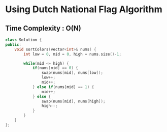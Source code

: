 # Using Dutch National Flag Algorithm

## Time Complexity : O(N)

``` cpp []
class Solution {
public:
    void sortColors(vector<int>& nums) {
        int low = 0, mid = 0, high = nums.size()-1;

        while(mid <= high) {
            if(nums[mid] == 0) {
                swap(nums[mid], nums[low]);
                low++;
                mid++;
            } else if(nums[mid] == 1) {
                mid++;
            } else {
                swap(nums[mid], nums[high]);
                high--;
            }
        }
    }
};
```

